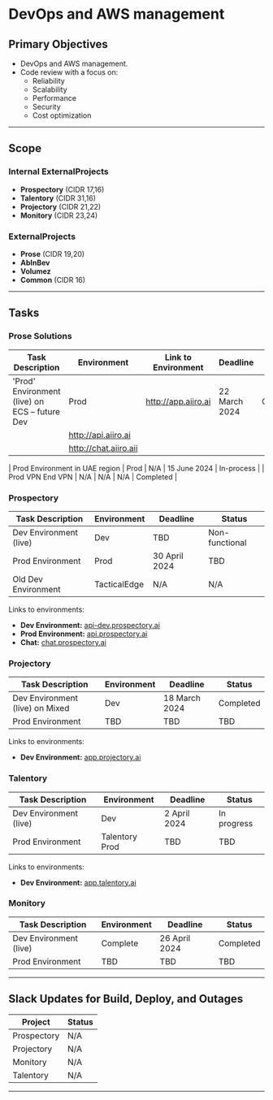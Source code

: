 # DevOps and AWS management

## Primary Objectives

- DevOps and AWS management.
- Code review with a focus on:
  - Reliability
  - Scalability
  - Performance
  - Security
  - Cost optimization

---

## Scope

### Internal ExternalProjects

- **Prospectory** (CIDR 17,16)
- **Talentory** (CIDR 31,16)
- **Projectory** (CIDR 21,22)
- **Monitory** (CIDR 23,24)

### ExternalProjects

- **Prose** (CIDR 19,20) 
- **AbInBev**
- **Volumez**
- **Common** (CIDR 16)

---

## Tasks

### Prose Solutions

| Task Description                                 | Environment                | Link to Environment                | Deadline       | Status           |
|------------------------------------------------|----------------------------|------------------------------------|----------------|------------------|
| 'Prod' Environment (live) on ECS – future Dev | Prod                      | http://app.aiiro.ai                | 22 March 2024  | Completed        |
                                                                            | http://api.aiiro.ai
                                                                            | http://chat.aiiro.aii

| Prod Environment in UAE region                 | Prod                      | N/A                                | 15 June 2024   | In-process       |
| Prod VPN End VPN                               | N/A                       | N/A                                | N/A            | Completed        |

### Prospectory

| Task Description                     | Environment                | Deadline       | Status           |
|--------------------------------------|----------------------------|----------------|------------------|
| Dev Environment (live)               | Dev                        | TBD            | Non-functional   |
| Prod Environment                     | Prod                      | 30 April 2024  | TBD              |
| Old Dev Environment                  | TacticalEdge              | N/A            | N/A              |

Links to environments:

- **Dev Environment:** [api-dev.prospectory.ai](http://api-dev.prospectory.ai)
- **Prod Environment:** [api.prospectory.ai](http://api.prospectory.ai)
- **Chat:** [chat.prospectory.ai](http://chat.prospectory.ai)

### Projectory

| Task Description                     | Environment                | Deadline       | Status           |
|--------------------------------------|----------------------------|----------------|------------------|
| Dev Environment (live) on Mixed      | Dev                        | 18 March 2024  | Completed        |
| Prod Environment                     | TBD                       | TBD            | TBD              |

Links to environments:

- **Dev Environment:** [app.projectory.ai](http://app.projectory.ai)

### Talentory

| Task Description                     | Environment                | Deadline       | Status           |
|--------------------------------------|----------------------------|----------------|------------------|
| Dev Environment (live)               | Dev                        | 2 April 2024   | In progress      |
| Prod Environment                     | Talentory Prod             | TBD            | TBD              |

Links to environments:

- **Dev Environment:** [app.talentory.ai](http://app.talentory.ai)

### Monitory

| Task Description                     | Environment                | Deadline       | Status           |
|--------------------------------------|----------------------------|----------------|------------------|
| Dev Environment (live)               | Complete                   | 26 April 2024  | Completed        |
| Prod Environment                     | TBD                       | TBD            | TBD              |

---

## Slack Updates for Build, Deploy, and Outages

| Project         | Status           |
|------------------|------------------|
| Prospectory     |N/A          |
| Projectory      | N/A     |
| Monitory        | N/A       |
| Talentory       | N/A           |

---

